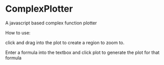 # ComplexPlotter
A javascript based complex function plotter

How to use:

click and drag into the plot to create a region to zoom to.

Enter a formula into the textbox and click plot to generate the plot for that formula

